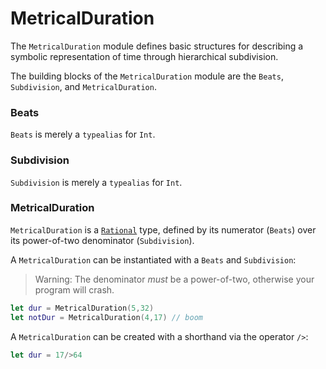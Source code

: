 # MetricalDuration

The `MetricalDuration` module defines basic structures for describing a symbolic representation of time through hierarchical subdivision.

The building blocks of the `MetricalDuration` module are the `Beats`, `Subdivision`, and `MetricalDuration`.

### Beats

`Beats` is merely a `typealias` for `Int`.

### Subdivision

`Subdivision` is merely a `typealias` for `Int`.

### MetricalDuration

`MetricalDuration` is a [`Rational`](https://github.com/dn-m/Math/blob/master/Sources/Math/Rational.swift) type, defined by its numerator (`Beats`) over its power-of-two denominator (`Subdivision`).

A `MetricalDuration` can be instantiated with a `Beats` and `Subdivision`:

> Warning: The denominator _must_ be a power-of-two, otherwise your program will crash.

```Swift
let dur = MetricalDuration(5,32)
let notDur = MetricalDuration(4,17) // boom
```

A `MetricalDuration` can be created with a shorthand via the operator `/>`:

```Swift
let dur = 17/>64
```